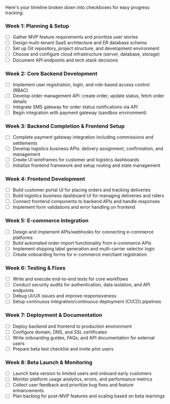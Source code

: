 Here's your timeline broken down into checkboxes for easy progress tracking:

### Week 1: Planning & Setup
- [ ] Gather MVP feature requirements and prioritize user stories  
- [ ] Design multi-tenant SaaS architecture and ER database schema  
- [ ] Set up Git repository, project structure, and development environment  
- [ ] Choose and configure cloud infrastructure (server, database, storage)  
- [ ] Document API endpoints and tech stack decisions  

### Week 2: Core Backend Development
- [ ] Implement user registration, login, and role-based access control (RBAC)  
- [ ] Develop order management API: create order, update status, fetch order details  
- [ ] Integrate SMS gateway for order status notifications via API  
- [ ] Begin integration with payment gateway (sandbox environment)  

### Week 3: Backend Completion & Frontend Setup
- [ ] Complete payment gateway integration including commissions and settlements  
- [ ] Develop logistics business APIs: delivery assignment, confirmation, and management  
- [ ] Create UI wireframes for customer and logistics dashboards  
- [ ] Initialize frontend framework and setup routing and state management  

### Week 4: Frontend Development
- [ ] Build customer portal UI for placing orders and tracking deliveries  
- [ ] Build logistics business dashboard UI for managing deliveries and riders  
- [ ] Connect frontend components to backend APIs and handle responses  
- [ ] Implement form validations and error handling on frontend  

### Week 5: E-commerce Integration
- [ ] Design and implement APIs/webhooks for connecting e-commerce platforms  
- [ ] Build automated order import functionality from e-commerce APIs  
- [ ] Implement shipping label generation and multi-carrier selector logic  
- [ ] Create onboarding forms for e-commerce merchant registration  

### Week 6: Testing & Fixes
- [ ] Write and execute end-to-end tests for core workflows  
- [ ] Conduct security audits for authentication, data isolation, and API endpoints  
- [ ] Debug UI/UX issues and improve responsiveness  
- [ ] Setup continuous integration/continuous deployment (CI/CD) pipelines  

### Week 7: Deployment & Documentation
- [ ] Deploy backend and frontend to production environment  
- [ ] Configure domain, DNS, and SSL certificates  
- [ ] Write onboarding guides, FAQs, and API documentation for external users  
- [ ] Prepare beta test checklist and invite pilot users  

### Week 8: Beta Launch & Monitoring
- [ ] Launch beta version to limited users and onboard early customers  
- [ ] Monitor platform usage analytics, errors, and performance metrics  
- [ ] Collect user feedback and prioritize bug fixes and feature enhancements  
- [ ] Plan backlog for post-MVP features and scaling based on beta learnings  
